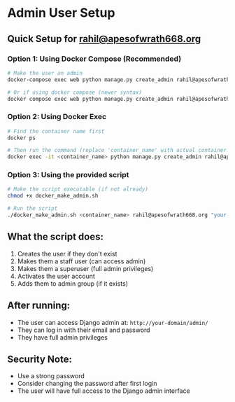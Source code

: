 # Admin User Setup

## Quick Setup for rahil@apesofwrath668.org

### Option 1: Using Docker Compose (Recommended)
```bash
# Make the user an admin
docker-compose exec web python manage.py create_admin rahil@apesofwrath668.org --password "your-secure-password"

# Or if using docker compose (newer syntax)
docker compose exec web python manage.py create_admin rahil@apesofwrath668.org --password "your-secure-password"
```

### Option 2: Using Docker Exec
```bash
# Find the container name first
docker ps

# Then run the command (replace 'container_name' with actual container name)
docker exec -it <container_name> python manage.py create_admin rahil@apesofwrath668.org --password "your-secure-password"
```

### Option 3: Using the provided script
```bash
# Make the script executable (if not already)
chmod +x docker_make_admin.sh

# Run the script
./docker_make_admin.sh <container_name> rahil@apesofwrath668.org "your-secure-password"
```

## What the script does:
1. Creates the user if they don't exist
2. Makes them a staff user (can access admin)
3. Makes them a superuser (full admin privileges)
4. Activates the user account
5. Adds them to admin group (if it exists)

## After running:
- The user can access Django admin at: `http://your-domain/admin/`
- They can log in with their email and password
- They have full admin privileges

## Security Note:
- Use a strong password
- Consider changing the password after first login
- The user will have full access to the Django admin interface
